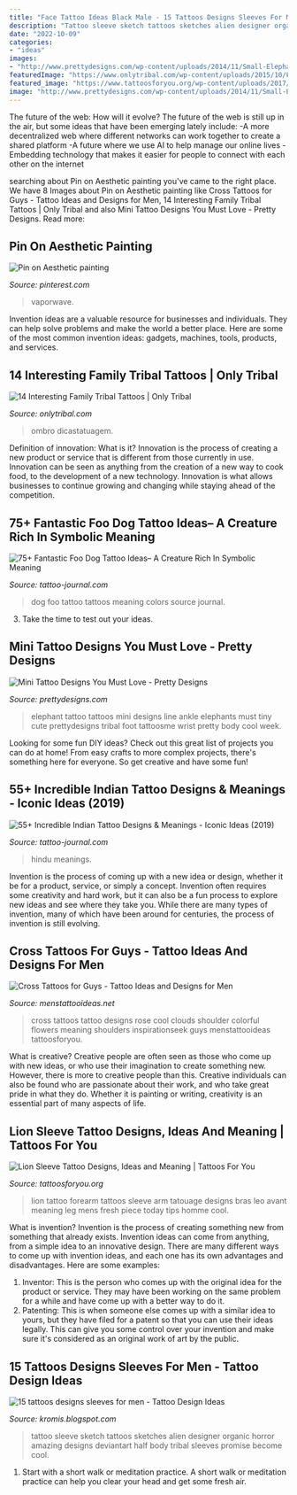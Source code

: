 ```yaml
---
title: "Face Tattoo Ideas Black Male - 15 Tattoos Designs Sleeves For Men"
description: "Tattoo sleeve sketch tattoos sketches alien designer organic horror amazing designs deviantart half body tribal sleeves promise become cool"
date: "2022-10-09"
categories:
- "ideas"
images:
- "http://www.prettydesigns.com/wp-content/uploads/2014/11/Small-Elephant-Tattoo.jpg"
featuredImage: "https://www.onlytribal.com/wp-content/uploads/2015/10/Family-Tribal-Tattoos1-225x300.jpg"
featured_image: "https://www.tattoosforyou.org/wp-content/uploads/2017/05/Lion-Tattoo-Sleeve.jpg"
image: "http://www.prettydesigns.com/wp-content/uploads/2014/11/Small-Elephant-Tattoo.jpg"
---
```



The future of the web: How will it evolve?
The future of the web is still up in the air, but some ideas that have been emerging lately include: 
-A more decentralized web where different networks can work together to create a shared platform 
-A future where we use AI to help manage our online lives 
-Embedding technology that makes it easier for people to connect with each other on the internet

	

		
searching about Pin on Aesthetic painting you've came to the right place. We have 8 Images about Pin on Aesthetic painting like Cross Tattoos for Guys - Tattoo Ideas and Designs for Men, 14 Interesting Family Tribal Tattoos | Only Tribal and also Mini Tattoo Designs You Must Love - Pretty Designs. Read more:
		
    
## Pin On Aesthetic Painting

<img loading=lazy src="https://i.pinimg.com/736x/66/c6/c8/66c6c81572ac5cd9bf796357a0dfbf49.jpg" onerror="this.onerror=null;this.src='https://tse2.mm.bing.net/th?id=OIP.bdwetjcMoEICY2jfUkYHCwHaON&amp;pid=15.1';" alt="Pin on Aesthetic painting">

_Source: pinterest.com_

>vaporwave. 

	

Invention ideas are a valuable resource for businesses and individuals. They can help solve problems and make the world a better place. Here are some of the most common invention ideas: gadgets, machines, tools, products, and services.

    
## 14 Interesting Family Tribal Tattoos | Only Tribal

<img loading=lazy src="https://www.onlytribal.com/wp-content/uploads/2015/10/Family-Tribal-Tattoos1-225x300.jpg" onerror="this.onerror=null;this.src='https://tse4.mm.bing.net/th?id=OIP.poqg1K4o-OCCh98Apl15qQAAAA&amp;pid=15.1';" alt="14 Interesting Family Tribal Tattoos | Only Tribal">

_Source: onlytribal.com_

>ombro dicastatuagem. 

	

Definition of innovation: What is it?
Innovation is the process of creating a new product or service that is different from those currently in use. Innovation can be seen as anything from the creation of a new way to cook food, to the development of a new technology. Innovation is what allows businesses to continue growing and changing while staying ahead of the competition.

    
## 75+ Fantastic Foo Dog Tattoo Ideas– A Creature Rich In Symbolic Meaning

<img loading=lazy src="https://tattoo-journal.com/wp-content/uploads/2016/08/Foo-Dog-Tattoo_-5-650x650.jpg" onerror="this.onerror=null;this.src='https://tse2.mm.bing.net/th?id=OIP.vxLq0sUKmkXbFivSHZvG_gHaHa&amp;pid=15.1';" alt="75+ Fantastic Foo Dog Tattoo Ideas– A Creature Rich In Symbolic Meaning">

_Source: tattoo-journal.com_

>dog foo tattoo tattoos meaning colors source journal. 

	

3. Take the time to test out your ideas.

    
## Mini Tattoo Designs You Must Love - Pretty Designs

<img loading=lazy src="http://www.prettydesigns.com/wp-content/uploads/2014/11/Small-Elephant-Tattoo.jpg" onerror="this.onerror=null;this.src='https://tse2.mm.bing.net/th?id=OIP.0Omv6UN7eWt9qK3uilwu6gHaJ2&amp;pid=15.1';" alt="Mini Tattoo Designs You Must Love - Pretty Designs">

_Source: prettydesigns.com_

>elephant tattoo tattoos mini designs line ankle elephants must tiny cute prettydesigns tribal foot tattoosme wrist pretty body cool week. 

	

Looking for some fun DIY ideas? Check out this great list of projects you can do at home! From easy crafts to more complex projects, there's something here for everyone. So get creative and have some fun!

    
## 55+ Incredible Indian Tattoo Designs &amp; Meanings - Iconic Ideas (2019)

<img loading=lazy src="https://tattoo-journal.com/wp-content/uploads/2017/01/Indian-Tattoo-46.jpg" onerror="this.onerror=null;this.src='https://tse2.mm.bing.net/th?id=OIP.RykXhk5pF1_yWtzS6-umegHaHa&amp;pid=15.1';" alt="55+ Incredible Indian Tattoo Designs &amp; Meanings - Iconic Ideas (2019)">

_Source: tattoo-journal.com_

>hindu meanings. 

	

Invention is the process of coming up with a new idea or design, whether it be for a product, service, or simply a concept. Invention often requires some creativity and hard work, but it can also be a fun process to explore new ideas and see where they take you. While there are many types of invention, many of which have been around for centuries, the process of invention is still evolving.

    
## Cross Tattoos For Guys - Tattoo Ideas And Designs For Men

<img loading=lazy src="http://www.menstattooideas.net/tattooimages/2015/06/cross-14.jpg" onerror="this.onerror=null;this.src='https://tse1.mm.bing.net/th?id=OIP.sLt1ZjF1quP1EwJ9VQuEmwHaLG&amp;pid=15.1';" alt="Cross Tattoos for Guys - Tattoo Ideas and Designs for Men">

_Source: menstattooideas.net_

>cross tattoos tattoo designs rose cool clouds shoulder colorful flowers meaning shoulders inspirationseek guys menstattooideas tattoosforyou. 

	

What is creative?
Creative people are often seen as those who come up with new ideas, or who use their imagination to create something new. However, there is more to creative people than this. Creative individuals can also be found who are passionate about their work, and who take great pride in what they do. Whether it is painting or writing, creativity is an essential part of many aspects of life.

    
## Lion Sleeve Tattoo Designs, Ideas And Meaning | Tattoos For You

<img loading=lazy src="https://www.tattoosforyou.org/wp-content/uploads/2017/05/Lion-Tattoo-Sleeve.jpg" onerror="this.onerror=null;this.src='https://tse1.mm.bing.net/th?id=OIP.dm8g8g8ErgRyPe6PKy5GiQHaJ3&amp;pid=15.1';" alt="Lion Sleeve Tattoo Designs, Ideas and Meaning | Tattoos For You">

_Source: tattoosforyou.org_

>lion tattoo forearm tattoos sleeve arm tatouage designs bras leo avant meaning leg mens fresh piece today tips homme cool. 

	

What is invention?
Invention is the process of creating something new from something that already exists. Invention ideas can come from anything, from a simple idea to an innovative design. There are many different ways to come up with invention ideas, and each one has its own advantages and disadvantages. Here are some examples: 
1. Inventor: This is the person who comes up with the original idea for the product or service. They may have been working on the same problem for a while and have come up with a better way to do it. 
2. Patenting: This is when someone else comes up with a similar idea to yours, but they have filed for a patent so that you can use their ideas legally. This can give you some control over your invention and make sure it's considered as an original work of art by the public. 

    
## 15 Tattoos Designs Sleeves For Men - Tattoo Design Ideas

<img loading=lazy src="http://3.bp.blogspot.com/-RTGKviv39Zs/US9e-KFZ2zI/AAAAAAAADXk/CW9hEfBPzvo/s1600/tattoo_design_organic_sleeve_by_xenija88-d4tk2hn.jpg" onerror="this.onerror=null;this.src='https://tse3.mm.bing.net/th?id=OIP.XjBaoWAzYME_HHV_LJYhUAHaJ4&amp;pid=15.1';" alt="15 tattoos designs sleeves for men - Tattoo Design Ideas">

_Source: kromis.blogspot.com_

>tattoo sleeve sketch tattoos sketches alien designer organic horror amazing designs deviantart half body tribal sleeves promise become cool. 

	

1. Start with a short walk or meditation practice. A short walk or meditation practice can help you clear your head and get some fresh air.

